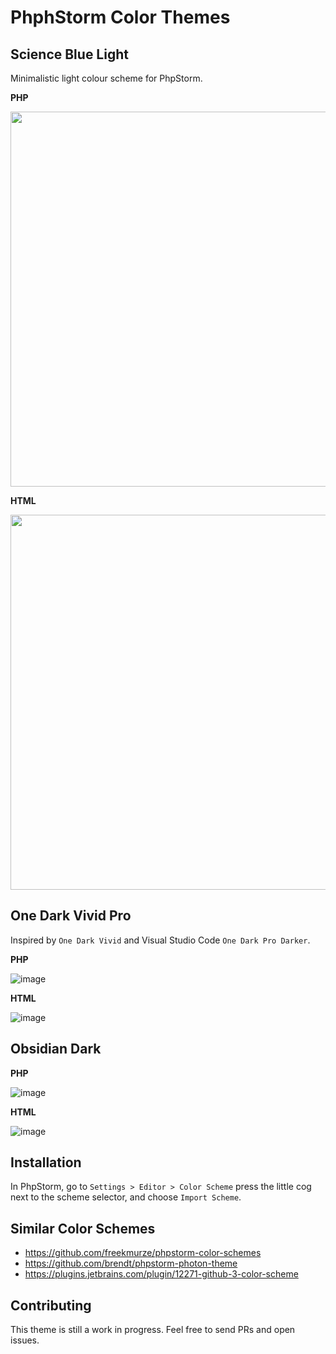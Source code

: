 # PhphStorm Color Themes

## Science Blue Light

Minimalistic light colour scheme for PhpStorm.

**PHP**

<img src="https://user-images.githubusercontent.com/781074/126898689-ad613e47-ee08-4671-bd76-898a8811530e.png" width="600"/>

**HTML**

<img src="https://user-images.githubusercontent.com/781074/126898746-00d9e431-0535-4b7f-8472-4aaa16fc6e73.png" width="600"/>

## One Dark Vivid Pro

Inspired by `One Dark Vivid` and Visual Studio Code `One Dark Pro Darker`.

**PHP**

![image](https://user-images.githubusercontent.com/781074/149113245-24ec7aaa-804e-4474-9c99-7dfd429e7aeb.png)

**HTML**

![image](https://user-images.githubusercontent.com/781074/149113981-8e7e12ea-5158-4f9c-9a75-7e2e1645399d.png)

## Obsidian Dark

**PHP**

![image](https://user-images.githubusercontent.com/781074/149114719-d77e0639-3200-4287-81b9-9aa56a9c79a3.png)

**HTML**

![image](https://user-images.githubusercontent.com/781074/149115138-65d85efa-fe50-401a-82d8-75c40cdbf489.png)


## Installation

In PhpStorm, go to `Settings > Editor > Color Scheme` press the little cog next to the scheme selector, and choose `Import Scheme`.

## Similar Color Schemes

* https://github.com/freekmurze/phpstorm-color-schemes
* https://github.com/brendt/phpstorm-photon-theme
* https://plugins.jetbrains.com/plugin/12271-github-3-color-scheme

## Contributing

This theme is still a work in progress. Feel free to send PRs and open issues.
